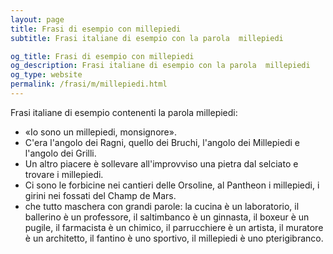 ```yaml
---
layout: page
title: Frasi di esempio con millepiedi 
subtitle: Frasi italiane di esempio con la parola  millepiedi

og_title: Frasi di esempio con millepiedi 
og_description: Frasi italiane di esempio con la parola  millepiedi
og_type: website
permalink: /frasi/m/millepiedi.html
---
```


Frasi italiane di esempio contenenti la parola millepiedi:


- «Io sono un millepiedi, monsignore».
- C'era l'angolo dei Ragni, quello dei Bruchi, l'angolo dei Millepiedi e l'angolo dei Grilli.
- Un altro piacere è sollevare all'improvviso una pietra dal selciato e trovare i millepiedi.
- Ci sono le forbicine nei cantieri delle Orsoline, al Pantheon i millepiedi, i girini nei fossati del Champ de Mars.
- che tutto maschera con grandi parole: la cucina è un laboratorio, il ballerino è un professore, il saltimbanco è un ginnasta, il boxeur è un pugile, il farmacista è un chimico, il parrucchiere è un artista, il muratore è un architetto, il fantino è uno sportivo, il millepiedi è uno pterigibranco.
